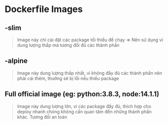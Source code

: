 # Dockerfile Images
## -slim
> Image này chỉ cài đặt các package tối thiểu để chạy
> => Nên sử dụng vì dung lượng thấp mà tương đối đủ các thành phần

## -alpine
> Image này dung lượng thấp nhất, vì không đầy đủ các thành phần nên phải cài thêm, thường sẽ bị lỗi nếu thiếu package

## Full official image (eg: python:3.8.3, node:14.1.1)
> Image này dung lượng lớn, vì các package đầy đủ, thích hợp cho deploy nhanh chóng không cần quan tâm đến những thành phần khác. Tương đối an toàn
